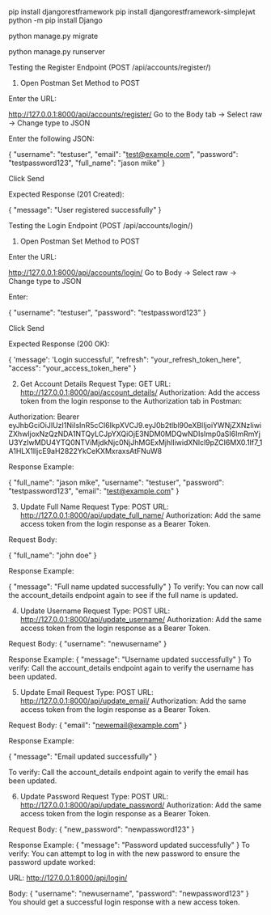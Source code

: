 pip install djangorestframework
pip install djangorestframework-simplejwt
python -m pip install Django

<!-- del db.sqlite3 -->

python manage.py migrate

python manage.py runserver

Testing the Register Endpoint (POST /api/accounts/register/)

1. Open Postman
   Set Method to POST

Enter the URL:

http://127.0.0.1:8000/api/accounts/register/
Go to the Body tab → Select raw → Change type to JSON

Enter the following JSON:

{
"username": "testuser",
"email": "test@example.com",
"password": "testpassword123",
"full_name": "jason mike"
}

Click Send

Expected Response (201 Created):

{
"message": "User registered successfully"
}

Testing the Login Endpoint (POST /api/accounts/login/)

1. Open Postman
   Set Method to POST

Enter the URL:

http://127.0.0.1:8000/api/accounts/login/
Go to Body → Select raw → Change type to JSON

Enter:

{
"username": "testuser",
"password": "testpassword123"
}

Click Send

Expected Response (200 OK):

{
'message': 'Login successful',
"refresh": "your_refresh_token_here",
"access": "your_access_token_here"
}

2. Get Account Details
   Request Type: GET
   URL: http://127.0.0.1:8000/api/account_details/
   Authorization: Add the access token from the login response to the Authorization tab in Postman:

Authorization: Bearer eyJhbGciOiJIUzI1NiIsInR5cCI6IkpXVCJ9.eyJ0b2tlbl90eXBlIjoiYWNjZXNzIiwiZXhwIjoxNzQzNDA1NTQyLCJpYXQiOjE3NDM0MDQwNDIsImp0aSI6ImRmYjU3YzIwMDU4YTQ0NTViMjdkNjc0NjJhMGExMjhlIiwidXNlcl9pZCI6MX0.1If7_1A1HLX1IljcE9aH2822YkCeKXMxraxsAtFNuW8

Response Example:

{
"full_name": "jason mike",
"username": "testuser",
"password": "testpassword123",
"email": "test@example.com"
}

3. Update Full Name
   Request Type: POST
   URL: http://127.0.0.1:8000/api/update_full_name/
   Authorization: Add the same access token from the login response as a Bearer Token.

Request Body:

{
"full_name": "john doe"
}

Response Example:

{
"message": "Full name updated successfully"
}
To verify:
You can now call the account_details endpoint again to see if the full name is updated.

4. Update Username
   Request Type: POST
   URL: http://127.0.0.1:8000/api/update_username/
   Authorization: Add the same access token from the login response as a Bearer Token.

Request Body:
{
"username": "newusername"
}

Response Example:
{
"message": "Username updated successfully"
}
To verify:
Call the account_details endpoint again to verify the username has been updated.

5. Update Email
   Request Type: POST
   URL: http://127.0.0.1:8000/api/update_email/
   Authorization: Add the same access token from the login response as a Bearer Token.

Request Body:
{
"email": "newemail@example.com"
}

Response Example:

{
"message": "Email updated successfully"
}

To verify:
Call the account_details endpoint again to verify the email has been updated.

6. Update Password
   Request Type: POST
   URL: http://127.0.0.1:8000/api/update_password/
   Authorization: Add the same access token from the login response as a Bearer Token.

Request Body:
{
"new_password": "newpassword123"
}

Response Example:
{
"message": "Password updated successfully"
}
To verify:
You can attempt to log in with the new password to ensure the password update worked:

URL: http://127.0.0.1:8000/api/login/

Body:
{
"username": "newusername",
"password": "newpassword123"
}
You should get a successful login response with a new access token.
